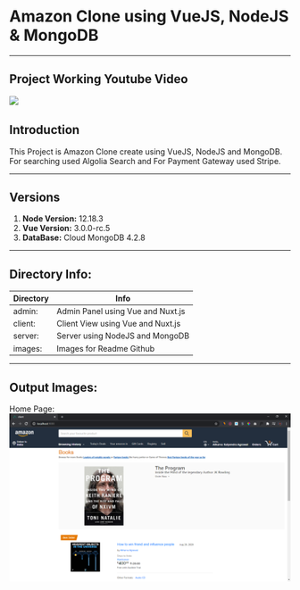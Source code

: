 # Amazon Clone using VueJS, NodeJS & MongoDB
***
## Project Working Youtube Video
[![](http://img.youtube.com/vi/dcE7HI5hGN0/0.jpg)](http://www.youtube.com/watch?v=dcE7HI5hGN0 "Amazon Clone Using VueJS, NodeJS and MongoDB")

## Introduction
This Project is Amazon Clone create using VueJS, NodeJS and MongoDB. For searching used Algolia Search and For Payment Gateway used Stripe.

***
## Versions
1. **Node Version:** 12.18.3 
2. **Vue Version:** 3.0.0-rc.5 
3. **DataBase:** Cloud MongoDB 4.2.8 
 
 ***
## Directory Info:
|Directory|Info|
|---|---|
|admin:|Admin Panel using Vue and Nuxt.js|
|client:|Client View using Vue and Nuxt.js|
|server:|Server using NodeJS and MongoDB|
|images:|Images for Readme Github|

***
## Output Images:

Home Page: 
![](https://raw.githubusercontent.com/atharvaagrawal/Amazon-Clone-Using-VueJs-NodeJs-MongoDB/master/images/1-HomePage.png)

